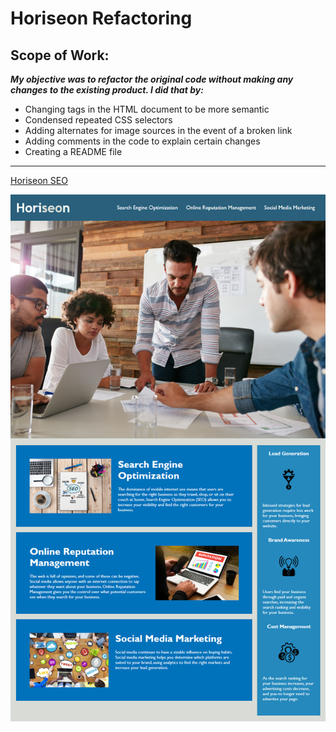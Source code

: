 # Horiseon Refactoring 
## **Scope of Work:**
**_My objective was to refactor the original code without making any changes to the existing product. I did that by:_**
* Changing tags in the HTML document to be more semantic
* Condensed repeated CSS selectors
* Adding alternates for image sources in the event of a broken link
* Adding comments in the code to explain certain changes
* Creating a README file
___
[Horiseon SEO][def]


[def]: https://mtduffey36.github.io/horiseon-refactoring/

![example website](assets/images/01-html-css-git-homework-demo.png)

